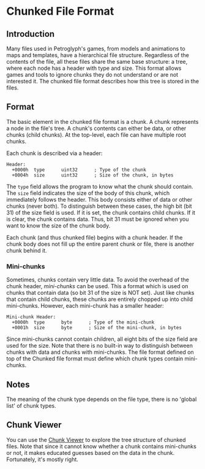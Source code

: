 # Chunked File Format

## Introduction
Many files used in Petroglyph's games, from models and animations to maps and templates, have a hierarchical file structure. Regardless of the contents of the file, all these files share the same base structure: a tree, where each node has a header with type and size. This format allows games and tools to ignore chunks they do not understand or are not interested it. The chunked file format describes how this tree is stored in the files.

## Format
The basic element in the chunked file format is a chunk. A chunk represents a node in the file's tree. A chunk's contents can either be data, or other chunks (child chunks). At the top-level, each file can have multiple root chunks.

Each chunk is described via a header:

```
Header:
  +0000h  type      uint32      ; Type of the chunk
  +0004h  size      uint32      ; Size of the chunk, in bytes
```
The `type` field allows the program to know what the chunk should contain. The `size` field indicates the size of the body of this chunk, which immediately follows the header. This body consists either of data or other chunks (never both). To distinguish between these cases, the high bit (bit 31) of the size field is used. If it is set, the chunk contains child chunks. If it is clear, the chunk contains data. Thus, bit 31 must be ignored when you want to know the size of the chunk body.

Each chunk (and thus chunked file) begins with a chunk header. If the chunk body does not fill up the entire parent chunk or file, there is another chunk behind it.

### Mini-chunks
Sometimes, chunks contain very little data. To avoid the overhead of the chunk header, _mini-chunks_ can be used. This a format which is used on chunks that contain data (so bit 31 of the size is NOT set). Just like chunks that contain child chunks, these chunks are entirely chopped up into child mini-chunks. However, each mini-chunk has a smaller header:

```
Mini-chunk Header:
  +0000h  type      byte      ; Type of the mini-chunk
  +0001h  size      byte      ; Size of the mini-chunk, in bytes
```
Since mini-chunks cannot contain children, all eight bits of the size field are used for the size. Note that there is no built-in way to distinguish between chunks with data and chunks with mini-chunks. The file format defined on top of the Chunked file format must define which chunk types contain mini-chunks.

## Notes
The meaning of the chunk type depends on the file type, there is no 'global list' of chunk types. 

## Chunk Viewer
You can use the [Chunk Viewer](https://github.com/GlyphXTools/chunk-viewer) to explore the tree structure of chunked files. Note that since it cannot know whether a chunk contains mini-chunks or not, it makes educated guesses based on the data in the chunk. Fortunately, it's mostly right.